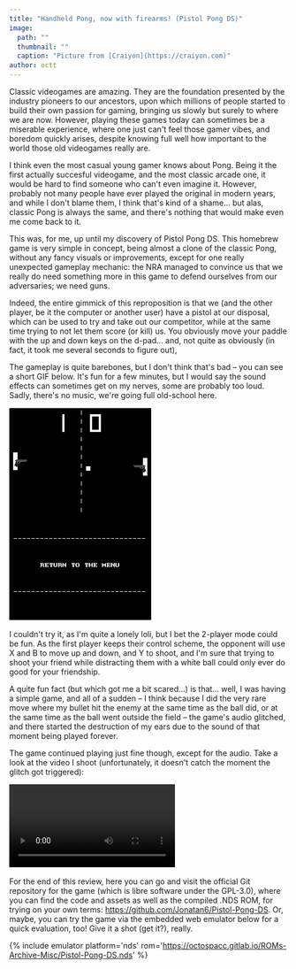 ```yaml
---
title: "Handheld Pong, now with firearms! (Pistol Pong DS)"
image:
  path: ""
  thumbnail: ""
  caption: "Picture from [Craiyon](https://craiyon.com)"
author: octt
---
```


Classic videogames are amazing. They are the foundation presented by the industry pioneers to our ancestors, upon which millions of people started to build their own passion for gaming, bringing us slowly but surely to where we are now. However, playing these games today can sometimes be a miserable experience, where one just can't feel those gamer vibes, and boredom quickly arises, despite knowing full well how important to the world those old videogames really are.

I think even the most casual young gamer knows about Pong. Being it the first actually succesful videogame, and the most classic arcade one, it would be hard to find someone who can't even imagine it. However, probably not many people have ever played the original in modern years, and while I don't blame them, I think that's kind of a shame... but alas, classic Pong is always the same, and there's nothing that would make even me come back to it.

This was, for me, up until my discovery of Pistol Pong DS. This homebrew game is very simple in concept, being almost a clone of the classic Pong, without any fancy visuals or improvements, except for one really unexpected gameplay mechanic: the NRA managed to convince us that we really do need something more in this game to defend ourselves from our adversaries; we need guns.

Indeed, the entire gimmick of this reproposition is that we (and the other player, be it the computer or another user) have a pistol at our disposal, which can be used to try and take out our competitor, while at the same time trying to not let them score (or kill) us. You obviously move your paddle with the up and down keys on the d-pad... and, not quite as obviously (in fact, it took me several seconds to figure out),

The gameplay is quite barebones, but I don't think that's bad – you can see a short GIF below. It's fun for a few minutes, but I would say the sound effects can sometimes get on my nerves, some are probably too loud. Sadly, there's no music, we're going full old-school here.

![Short gameplay against the computer.](/media/entries/pistol-pong-ds/game-short.gif)

I couldn't try it, as I'm quite a lonely loli, but I bet the 2-player mode could be fun. As the first player keeps their control scheme, the opponent will use X and B to move up and down, and Y to shoot, and I'm sure that trying to shoot your friend while distracting them with a white ball could only ever do good for your friendship.

A quite fun fact (but which got me a bit scared...) is that... well, I was having a simple game, and all of a sudden – I think because I did the very rare move where my bullet hit the enemy at the same time as the ball did, or at the same time as the ball went outside the field – the game's audio glitched, and there started the destruction of my ears due to the sound of that moment being played forever.

The game continued playing just fine though, except for the audio. Take a look at the video I shoot (unfortunately, it doesn't catch the moment the glitch got triggered):

<video src="/media/entries/pistol-pong-ds/glitch.mkv"></video>

For the end of this review, here you can go and visit the official Git repository for the game (which is libre software under the GPL-3.0), where you can find the code and assets as well as the compiled .NDS ROM, for trying on your own terms: <https://github.com/Jonatan6/Pistol-Pong-DS>. Or, maybe, you can try the game via the embedded web emulator below for a quick evaluation, too! Give it a shot (get it?), really.

{% include emulator platform='nds' rom='https://octospacc.gitlab.io/ROMs-Archive-Misc/Pistol-Pong-DS.nds' %}
